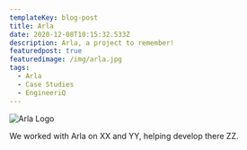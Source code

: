 ```yaml
---
templateKey: blog-post
title: Arla
date: 2020-12-08T10:15:32.533Z
description: Arla, a project to remember!
featuredpost: true
featuredimage: /img/arla.jpg
tags:
  - Arla
  - Case Studies
  - EngineeriQ
---
```



![](/img/arla.jpg "Arla Logo")

We worked with Arla on XX and YY, helping develop there ZZ.